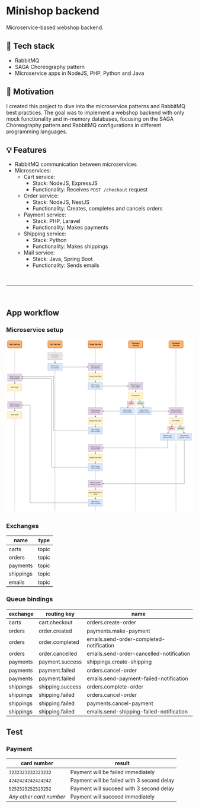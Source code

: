 # Minishop backend

Microservice-based webshop backend.

## 🚀 Tech stack
- RabbitMQ
- SAGA Choreography pattern
- Microservice apps in NodeJS, PHP, Python and Java

## 🎯 Motivation
I created this project to dive into the microservice patterns and RabbitMQ best practices. The goal was to implement a webshop backend with only mock functionality and in-memory databases, focusing on the SAGA Choreography pattern and RabbitMQ configurations in different programming languages.

## 💡 Features
- RabbitMQ communication between microservices
- Microservices:
    - Cart service:
        - Stack: NodeJS, ExpressJS
        - Functionality: Receives `POST /checkout` request
    - Order service:
        - Stack: NodeJS, NestJS
        - Functionality: Creates, completes and cancels orders
    - Payment service:
        - Stack: PHP, Laravel
        - Functionality: Makes payments
    - Shipping service:
        - Stack: Python
        - Functionality: Makes shippings
    - Mail service:
        - Stack: Java, Spring Boot
        - Functionality: Sends emails

<br>

---

<br>

## App workflow
### Microservice setup
![microservices](microservices.png)

### Exchanges
| name | type
| -- | --
| carts | topic
| orders | topic
| payments | topic
| shippings | topic
| emails | topic

### Queue bindings
| exchange | routing key | name
| -- | -- | --
| carts | cart.checkout | orders.create-order
| orders | order.created | payments.make-payment
| orders | order.completed | emails.send-order-completed-notification
| orders | order.cancelled | emails.send-order-cancelled-notification
| payments | payment.success | shippings.create-shipping
| payments | payment.failed | orders.cancel-order
| payments | payment.failed | emails.send-payment-failed-notification
| shippings | shipping.success | orders.complete-order
| shippings | shipping.failed | orders.cancel-order
| shippings | shipping.failed | payments.cancel-payment
| shippings | shipping.failed | emails.send-shipping-failed-notification

## Test
### Payment
| card number | result
| -- | --
| `3232323232323232` | Payment will be failed immediately
| `4242424242424242` | Payment will be failed with 3 second delay
| `5252525252525252` | Payment will succeed with 3 second delay
| _Any other card number_ | Payment will succeed immediately
